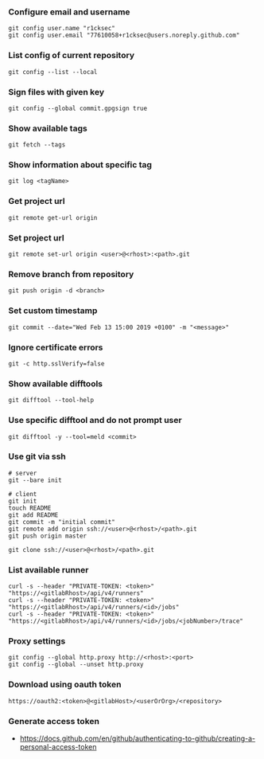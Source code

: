 ### Configure email and username
```
git config user.name "r1cksec"
git config user.email "77610058+r1cksec@users.noreply.github.com"
```

### List config of current repository
```
git config --list --local
```

### Sign files with given key
```
git config --global commit.gpgsign true
```

### Show available tags
```
git fetch --tags
```

### Show information about specific tag
```
git log <tagName>
```

### Get project url
```
git remote get-url origin
```

### Set project url
```
git remote set-url origin <user>@<rhost>:<path>.git
```

### Remove branch from repository
```
git push origin -d <branch>
```

### Set custom timestamp
```
git commit --date="Wed Feb 13 15:00 2019 +0100" -m "<message>"
```

### Ignore certificate errors
```
git -c http.sslVerify=false
```

### Show available difftools
```
git difftool --tool-help
```

### Use specific difftool and do not prompt user
```
git difftool -y --tool=meld <commit>
```

### Use git via ssh
```
# server
git --bare init

# client
git init
touch README
git add README
git commit -m "initial commit"
git remote add origin ssh://<user>@<rhost>/<path>.git
git push origin master

git clone ssh://<user>@<rhost>/<path>.git
```

### List available runner
```
curl -s --header "PRIVATE-TOKEN: <token>" "https://<gitlabRhost>/api/v4/runners"
curl -s --header "PRIVATE-TOKEN: <token>" "https://<gitlabRhost>/api/v4/runners/<id>/jobs"
curl -s --header "PRIVATE-TOKEN: <token>" "https://<gitlabRhost>/api/v4/runners/<id>/jobs/<jobNumber>/trace"
```

### Proxy settings
```
git config --global http.proxy http://<rhost>:<port>
git config --global --unset http.proxy
```

### Download using oauth token
```
https://oauth2:<token>@<gitlabHost>/<userOrOrg>/<repository>
```

### Generate access token
* https://docs.github.com/en/github/authenticating-to-github/creating-a-personal-access-token


